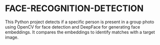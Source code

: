 # FACE-RECOGNITION-DETECTION
This Python project detects if a specific person is present in a group photo using OpenCV for face detection and DeepFace for generating face embeddings. It compares the embeddings to identify matches with a target image.
